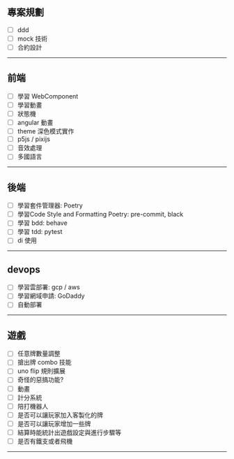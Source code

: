 
## 專案規劃
- [ ] ddd  
- [ ] mock 技術
- [ ] 合約設計
---
## 前端
- [ ] 學習 WebComponent  
- [ ] 學習動畫
- [ ] 狀態機
- [ ] angular 動畫
- [ ] theme 深色模式實作
- [ ] p5js / pixijs
- [ ] 音效處理
- [ ] 多國語言
---
## 後端
- [ ] 學習套件管理器: Poetry   
- [ ] 學習Code Style and Formatting Poetry: pre-commit, black  
- [ ] 學習 bdd: behave
- [ ] 學習 tdd: pytest
- [ ] di 使用
---
## devops
- [ ] 學習雲部署: gcp / aws
- [ ] 學習網域申請: GoDaddy
- [ ] 自動部署
---
## 遊戲
- [ ] 任意牌數量調整  
- [ ] 搶出牌 combo 技能 
- [ ] uno flip 規則擴展  
- [ ] 奇怪的惡搞功能?
- [ ] 動畫
- [ ] 計分系統
- [ ] 陪打機器人
- [ ] 是否可以讓玩家加入客製化的牌
- [ ] 是否可以讓玩家增加一些牌
- [ ] 結算時能統計出遊戲設定與進行步驟等
- [ ] 是否有鐵支或者飛機
---